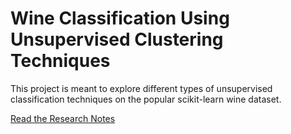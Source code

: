 # Wine Classification Using Unsupervised Clustering Techniques
This project is meant to explore different types of unsupervised classification techniques on the popular scikit-learn wine dataset. 

[Read the Research Notes](research_notes.md)
